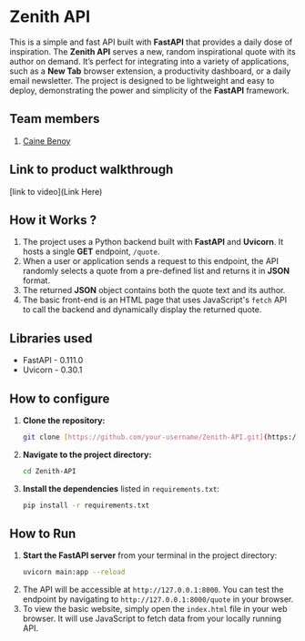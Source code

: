 # Zenith API

This is a simple and fast API built with **FastAPI** that provides a daily dose of inspiration. The **Zenith API** serves a new, random inspirational quote with its author on demand. It’s perfect for integrating into a variety of applications, such as a **New Tab** browser extension, a productivity dashboard, or a daily email newsletter. The project is designed to be lightweight and easy to deploy, demonstrating the power and simplicity of the **FastAPI** framework.

## Team members
1. [Caine Benoy](https://github.com/TH-Activities/saturday-hack-night-template)

## Link to product walkthrough
[link to video](Link Here)

## How it Works ?
1. The project uses a Python backend built with **FastAPI** and **Uvicorn**. It hosts a single **GET** endpoint, `/quote`.
2. When a user or application sends a request to this endpoint, the API randomly selects a quote from a pre-defined list and returns it in **JSON** format.
3. The returned **JSON** object contains both the quote text and its author.
4. The basic front-end is an HTML page that uses JavaScript's `fetch` API to call the backend and dynamically display the returned quote.

## Libraries used
* FastAPI - 0.111.0
* Uvicorn - 0.30.1

## How to configure
1.  **Clone the repository:**
    ```bash
    git clone [https://github.com/your-username/Zenith-API.git](https://github.com/your-username/Zenith-API.git)
    ```
2.  **Navigate to the project directory:**
    ```bash
    cd Zenith-API
    ```
3.  **Install the dependencies** listed in `requirements.txt`:
    ```bash
    pip install -r requirements.txt
    ```

## How to Run
1.  **Start the FastAPI server** from your terminal in the project directory:
    ```bash
    uvicorn main:app --reload
    ```
2.  The API will be accessible at `http://127.0.0.1:8000`. You can test the endpoint by navigating to `http://127.0.0.1:8000/quote` in your browser.
3.  To view the basic website, simply open the `index.html` file in your web browser. It will use JavaScript to fetch data from your locally running API.
